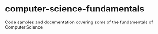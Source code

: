 # computer-science-fundamentals
Code samples and documentation covering some of the fundamentals of Computer Science
